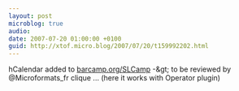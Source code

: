 ```yaml
---
layout: post
microblog: true
audio: 
date: 2007-07-20 01:00:00 +0100
guid: http://xtof.micro.blog/2007/07/20/t159992202.html
---
```

hCalendar added to [barcamp.org/SLCamp](http://barcamp.org/SLCamp) -&amp;gt; to be reviewed by @Microformats_fr clique ... (here it works with Operator plugin)
